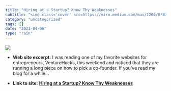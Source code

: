 ```yaml
---
title: "Hiring at a Startup? Know Thy Weaknesses"
subtitle: "<img class='cover' src=https://miro.medium.com/max/1200/0*BJ7MqLpcaUQOqHsA.jpg>"
category: "uncategorized"
tags: []
date: "2021-04-06"
type: "rain"
---
```

<img class="cover" src=https://miro.medium.com/max/1200/0*BJ7MqLpcaUQOqHsA.jpg>



* **Web site excerpt:** I was reading one of my favorite websites for entrepreneurs, VentureHacks, this weekend and noticed that they are running a long piece on how to pick a co-founder. If you’ve read my blog for a while…

* **Link to site:** **[Hiring at a Startup? Know Thy Weaknesses](http://www.bothsidesofthetable.com/2009/12/01/hiring-at-a-startup-know-your-weaknesses)**
